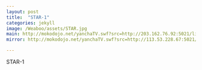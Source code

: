 ```yaml
---
layout: post
title:  "STAR-1"
categories: jekyll
image: /Weaboo/assets/STAR.jpg
main: http://mokodojo.net/yanchaTV.swf?src=http://203.162.76.92:5021/live/326|c03
mirror: http://mokodojo.net/yanchaTV.swf?src=http://113.53.228.67:5021/live/326|c03

---
```

STAR-1
